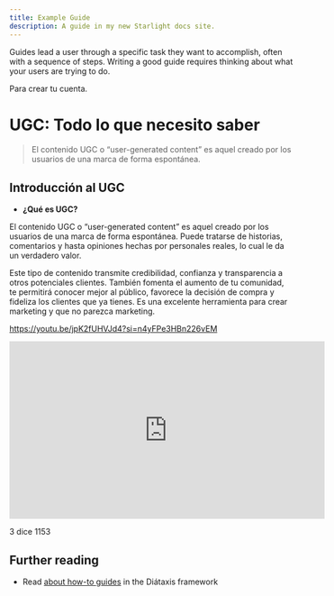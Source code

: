 ```yaml
---
title: Example Guide
description: A guide in my new Starlight docs site.
---
```


Guides lead a user through a specific task they want to accomplish, often with a sequence of steps.
Writing a good guide requires thinking about what your users are trying to do.

Para crear tu cuenta.

# UGC: Todo lo que necesito saber

> El contenido UGC o “user-generated content” es aquel creado por los usuarios de una marca de forma espontánea.
> 

## **Introducción al UGC**

- **¿Qué es UGC?**

El contenido UGC o “user-generated content” es aquel creado por los usuarios de una marca de forma espontánea. Puede tratarse de historias, comentarios y hasta opiniones hechas por personales reales, lo cual le da un verdadero valor.

Este tipo de contenido transmite credibilidad, confianza y transparencia a otros potenciales clientes. También fomenta el aumento de tu comunidad, te permitirá conocer mejor al público, favorece la decisión de compra y fideliza los clientes que ya tienes. Es una excelente herramienta para crear marketing y que no parezca marketing.


https://youtu.be/jpK2fUHVJd4?si=n4yFPe3HBn226vEM

<iframe
  width="560"
  height="315"
  src="https://www.youtube.com/embed/jpK2fUHVJd4"
  title="YouTube video player"
  frameborder="0"
  allow="accelerometer; autoplay; clipboard-write; encrypted-media; gyroscope; picture-in-picture"
  allowfullscreen
></iframe>

3 dice 1153


## Further reading

- Read [about how-to guides](https://diataxis.fr/how-to-guides/) in the Diátaxis framework

